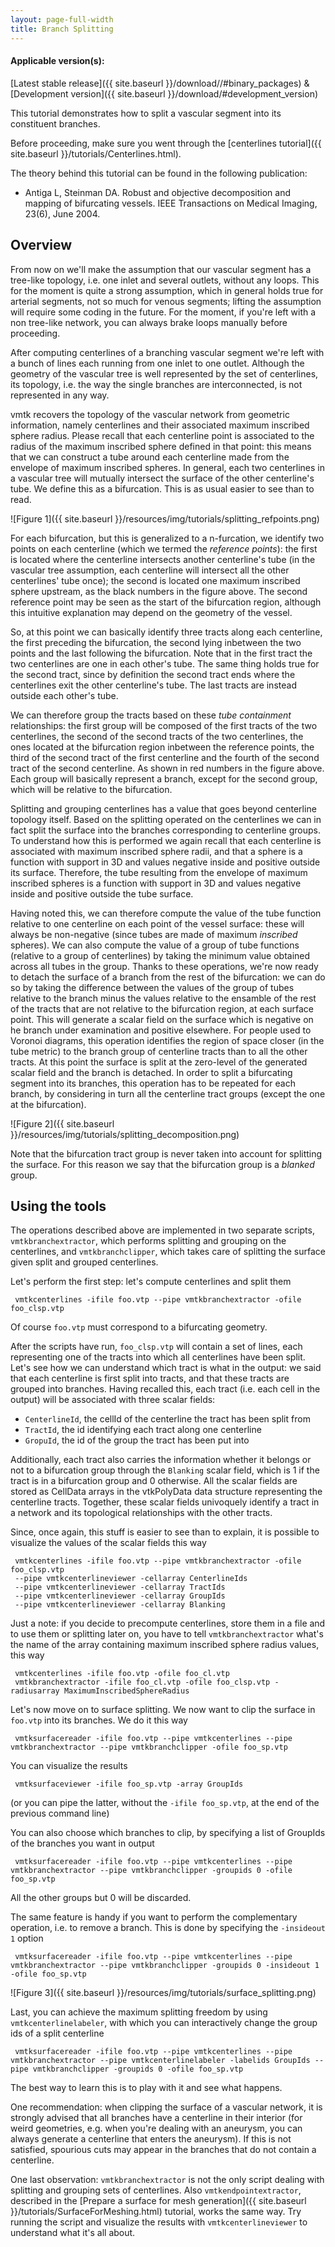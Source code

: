 ```yaml
---
layout: page-full-width
title: Branch Splitting
---
```


#### Applicable version(s): 
[Latest stable release]({{ site.baseurl }}/download//#binary_packages) & [Development version]({{ site.baseurl }}/download/#development_version) 

This tutorial demonstrates how to split a vascular segment into its constituent branches.

Before proceeding, make sure you went through the [centerlines tutorial]({{ site.baseurl }}/tutorials/Centerlines.html).

The theory behind this tutorial can be found in the following publication:

+ Antiga L, Steinman DA. Robust and objective decomposition and mapping of bifurcating vessels. IEEE Transactions on Medical Imaging, 23(6), June 2004. 

## Overview

From now on we'll make the assumption that our vascular segment has a tree-like topology, i.e. one inlet and several outlets, without any loops. This for the moment is quite a strong assumption, which in general holds true for arterial segments, not so much for venous segments; lifting the assumption will require some coding in the future. For the moment, if you're left with a non tree-like network, you can always brake loops manually before proceeding.

After computing centerlines of a branching vascular segment we're left with a bunch of lines each running from one inlet to one outlet. Although the geometry of the vascular tree is well represented by the set of centerlines, its topology, i.e. the way the single branches are interconnected, is not represented in any way.

vmtk recovers the topology of the vascular network from geometric information, namely centerlines and their associated maximum inscribed sphere radius. Please recall that each centerline point is associated to the radius of the maximum inscribed sphere defined in that point: this means that we can construct a tube around each centerline made from the envelope of maximum inscribed spheres. In general, each two centerlines in a vascular tree will mutually intersect the surface of the other centerline's tube. We define this as a bifurcation. This is as usual easier to see than to read. 

![Figure 1]({{ site.baseurl }}/resources/img/tutorials/splitting_refpoints.png)

For each bifurcation, but this is generalized to a n-furcation, we identify two points on each centerline (which we termed the *reference points*): the first is located where the centerline intersects another centerline's tube (in the vascular tree assumption, each centerline will intersect all the other centerlines' tube once); the second is located one maximum inscribed sphere upstream, as the black numbers in the figure above. The second reference point may be seen as the start of the bifurcation region, although this intuitive explanation may depend on the geometry of the vessel.

So, at this point we can basically identify three tracts along each centerline, the first preceding the bifurcation, the second lying inbetween the two points and the last following the bifurcation. Note that in the first tract the two centerlines are one in each other's tube. The same thing holds true for the second tract, since by definition the second tract ends where the centerlines exit the other centerline's tube. The last tracts are instead outside each other's tube.

We can therefore group the tracts based on these *tube containment* relationships: the first group will be composed of the first tracts of the two centerlines, the second of the second tracts of the two centerlines, the ones located at the bifurcation region inbetween the reference points, the third of the second tract of the first centerline and the fourth of the second tract of the second centerline. As shown in red numbers in the figure above. Each group will basically represent a branch, except for the second group, which will be relative to the bifurcation.

Splitting and grouping centerlines has a value that goes beyond centerline topology itself. Based on the splitting operated on the centerlines we can in fact split the surface into the branches corresponding to centerline groups. To understand how this is performed we again recall that each centerline is associated with maximum inscribed sphere radii, and that a sphere is a function with support in 3D and values negative inside and positive outside its surface. Therefore, the tube resulting from the envelope of maximum inscribed spheres is a function with support in 3D and values negative inside and positive outside the tube surface.

Having noted this, we can therefore compute the value of the tube function relative to one centerline on each point of the vessel surface: these will always be non-negative (since tubes are made of maximum *inscribed* spheres). We can also compute the value of a group of tube functions (relative to a group of centerlines) by taking the minimum value obtained across all tubes in the group. Thanks to these operations, we're now ready to detach the surface of a branch from the rest of the bifurcation: we can do so by taking the difference between the values of the group of tubes relative to the branch minus the values relative to the ensamble of the rest of the tracts that are not relative to the bifurcation region, at each surface point. This will generate a scalar field on the surface which is negative on he branch under examination and positive elsewhere. For people used to Voronoi diagrams, this operation identifies the region of space closer (in the tube metric) to the branch group of centerline tracts than to all the other tracts. At this point the surface is split at the zero-level of the generated scalar field and the branch is detached. In order to split a bifurcating segment into its branches, this operation has to be repeated for each branch, by considering in turn all the centerline tract groups (except the one at the bifurcation). 

![Figure 2]({{ site.baseurl }}/resources/img/tutorials/splitting_decomposition.png)

Note that the bifurcation tract group is never taken into account for splitting the surface. For this reason we say that the bifurcation group is a *blanked* group.


## Using the tools

The operations described above are implemented in two separate scripts, `vmtkbranchextractor`, which performs splitting and grouping on the centerlines, and `vmtkbranchclipper`, which takes care of splitting the surface given split and grouped centerlines.

Let's perform the first step: let's compute centerlines and split them 

     vmtkcenterlines -ifile foo.vtp --pipe vmtkbranchextractor -ofile foo_clsp.vtp

Of course `foo.vtp` must correspond to a bifurcating geometry.

After the scripts have run, `foo_clsp.vtp` will contain a set of lines, each representing one of the tracts into which all centerlines have been split. Let's see how we can understand which tract is what in the output: we said that each centerline is first split into tracts, and that these tracts are grouped into branches. Having recalled this, each tract (i.e. each cell in the output) will be associated with three scalar fields: 

+ `CenterlineId`, the cellId of the centerline the tract has been split from
+ `TractId`, the id identifying each tract along one centerline
+ `GropuId`, the id of the group the tract has been put into 

Additionally, each tract also carries the information whether it belongs or not to a bifurcation group through the `Blanking` scalar field, which is 1 if the tract is in a bifurcation group and 0 otherwise. All the scalar fields are stored as CellData arrays in the vtkPolyData data structure representing the centerline tracts. Together, these scalar fields univoquely identify a tract in a network and its topological relationships with the other tracts.

Since, once again, this stuff is easier to see than to explain, it is possible to visualize the values of the scalar fields this way 

     vmtkcenterlines -ifile foo.vtp --pipe vmtkbranchextractor -ofile foo_clsp.vtp
     --pipe vmtkcenterlineviewer -cellarray CenterlineIds
     --pipe vmtkcenterlineviewer -cellarray TractIds
     --pipe vmtkcenterlineviewer -cellarray GroupIds
     --pipe vmtkcenterlineviewer -cellarray Blanking

Just a note: if you decide to precompute centerlines, store them in a file and to use them or splitting later on, you have to tell `vmtkbranchextractor` what's the name of the array containing maximum inscribed sphere radius values, this way 

     vmtkcenterlines -ifile foo.vtp -ofile foo_cl.vtp
     vmtkbranchextractor -ifile foo_cl.vtp -ofile foo_clsp.vtp -radiusarray MaximumInscribedSphereRadius

Let's now move on to surface splitting. We now want to clip the surface in `foo.vtp` into its branches. We do it this way 

     vmtksurfacereader -ifile foo.vtp --pipe vmtkcenterlines --pipe vmtkbranchextractor --pipe vmtkbranchclipper -ofile foo_sp.vtp

You can visualize the results

     vmtksurfaceviewer -ifile foo_sp.vtp -array GroupIds

(or you can pipe the latter, without the `-ifile foo_sp.vtp`, at the end of the previous command line)

You can also choose which branches to clip, by specifying a list of GroupIds of the branches you want in output 

     vmtksurfacereader -ifile foo.vtp --pipe vmtkcenterlines --pipe vmtkbranchextractor --pipe vmtkbranchclipper -groupids 0 -ofile foo_sp.vtp

All the other groups but 0 will be discarded.

The same feature is handy if you want to perform the complementary operation, i.e. to remove a branch. This is done by specifying the `-insideout 1` option

     vmtksurfacereader -ifile foo.vtp --pipe vmtkcenterlines --pipe vmtkbranchextractor --pipe vmtkbranchclipper -groupids 0 -insideout 1 -ofile foo_sp.vtp

![Figure 3]({{ site.baseurl }}/resources/img/tutorials/surface_splitting.png)

Last, you can achieve the maximum splitting freedom by using `vmtkcenterlinelabeler`, with which you can interactively change the group ids of a split centerline

     vmtksurfacereader -ifile foo.vtp --pipe vmtkcenterlines --pipe vmtkbranchextractor --pipe vmtkcenterlinelabeler -labelids GroupIds --pipe vmtkbranchclipper -groupids 0 -ofile foo_sp.vtp

The best way to learn this is to play with it and see what happens.

One recommendation: when clipping the surface of a vascular network, it is strongly advised that all branches have a centerline in their interior (for weird geometries, e.g. when you're dealing with an aneurysm, you can always generate a centerline that enters the aneurysm). If this is not satisfied, spourious cuts may appear in the branches that do not contain a centerline.

One last observation: `vmtkbranchextractor` is not the only script dealing with splitting and grouping sets of centerlines. Also `vmtkendpointextractor`, described in the [Prepare a surface for mesh generation]({{ site.baseurl }}/tutorials/SurfaceForMeshing.html) tutorial, works the same way. Try running the script and visualize the results with `vmtkcenterlineviewer` to understand what it's all about. 
